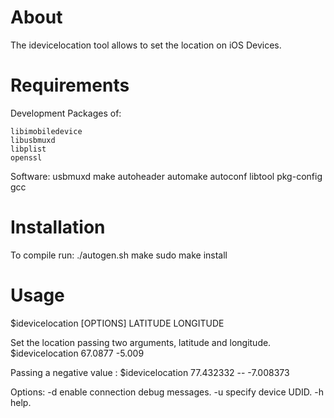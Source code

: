 About
=====
The idevicelocation tool allows to set the location on iOS Devices.

Requirements
============

Development Packages of:

	libimobiledevice
	libusbmuxd
	libplist
	openssl

Software:
	usbmuxd
	make
	autoheader
	automake
	autoconf
	libtool
	pkg-config
	gcc

Installation
============

To compile run:
	./autogen.sh
	make
	sudo make install

Usage
=====

$idevicelocation [OPTIONS] LATITUDE LONGITUDE
 
Set the location passing two arguments, latitude and longitude.
$idevicelocation 67.0877 -5.009 

Passing a negative value :
$idevicelocation 77.432332 -- -7.008373

Options:
-d enable connection debug messages.
-u specify device UDID.
-h help.

